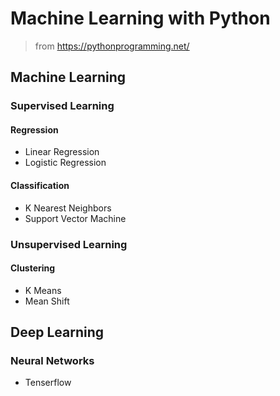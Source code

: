 # Machine Learning with Python

> from <https://pythonprogramming.net/>

## Machine Learning

### Supervised Learning

#### Regression

- Linear Regression
- Logistic Regression

#### Classification

- K Nearest Neighbors
- Support Vector Machine

### Unsupervised Learning

#### Clustering

- K Means
- Mean Shift

## Deep Learning

### Neural Networks

- Tenserflow
